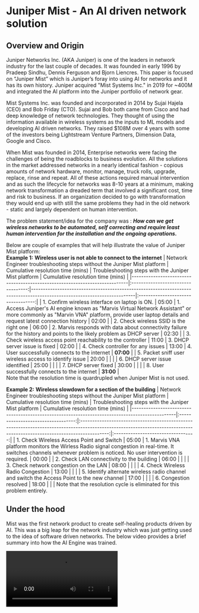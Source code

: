 # Juniper Mist - An AI driven network solution

## Overview and Origin
Juniper Networks Inc. (AKA Juniper) is one of the leaders in network industry for the last couple of decades. It was founded in early 1996 by Pradeep Sindhu, Dennis Ferguson and Bjorn Liencres. This paper  is focused on “Juniper Mist” which is Juniper’s foray into using AI for networks and it has its own history. Juniper acquired "Mist Systems Inc." in 2019 for ~400M and integrated the AI platform into the Juniper portfolio of network gear.

Mist Systems Inc. was founded and incorporated in 2014 by Sujai Hajela (CEO) and Bob Friday (CTO).  Sujai and Bob both came from Cisco and had deep knowledge of network technologies. They thought of using the information available in wireless systems as the inputs to ML models and developing AI driven networks. They raised $108M over 4 years with some of the investors being Lightstream Venture Partners, Dimension Data, Google and Cisco.

When Mist was founded in 2014, Enterprise networks were facing the challenges of being the roadblocks to business evolution. All the solutions in the market addressed networks in a nearly identical fashion - copious amounts of network hardware, monitor, manage, truck rolls, upgrade, replace, rinse and repeat. All of these actions required manual intervention and as such the lifecycle for networks was 8-10 years at a minimum, making network transformation a dreaded term that involved a significant cost, time and risk to business. If an organization decided to go with transformation they would end up with still the same problems they had in the old network - static and largely dependent on human intervention.

The problem statement/idea for the company was : ***How can we get wireless networks to be automated, self correcting and require least human intervention for the installation and the ongoing operations.*** 

Below are couple of examples that will help illustrate the value of Juniper Mist platform:\
**Example 1:** **Wireless user is not able to connect to the internet**
|  Network Engineer troubleshooting steps without the Juniper Mist platform  |  Cumulative resolution time (mins) | Troubleshooting steps with the Juniper Mist platform                                                                    |  Cumulative resolution time (mins) |
|----------------------------------------------------------------------------|:----------------------------------:|-------------------------------------------------------------------------------------------------------------------------|:----------------------------------:|
| 1. Confirm wireless interface on laptop is ON.                             |                05:00               | 1. Access Juniper's AI engine known as "Marvis Virtual Network Assistant" or more commonly as "Marvin VNA" platform, provide user laptop details and request latest connection history                      | 02:00                              |
| 2. Check wireless SSID is the right one                                    |                06:00               | 2. Marvis responds with data about connectivity failure for the history and points to the likely problem as DHCP server | 02:30                              |
| 3. Check wireless access point reachability to the controller              |                11:00               | 3. DHCP server issue is fixed                                                                                           | 02:00                              |
| 4. Check controller for any issues                                         |                13:00               | 4. User successfully connects to the internet                                                                           | **07:00**                              |
| 5. Packet sniff user wireless access to identify issue                     |                20:00               |                                                                                                                         |                                    |
| 6. DHCP server issue identified                                            |                25:00               |                                                                                                                         |                                    |
| 7. DHCP server fixed                                                       |                30:00               |                                                                                                                         |                                    |
| 8. User successfully connects to the internet                              |                **31:00**               |                                                                                                                        
Note that the resolution time is quardrupled when Juniper Mist is not used.

**Example 2:** **Wireless slowdown for a section of the building**
|  Network Engineer troubleshooting steps  without the Juniper Mist platform                     |  Cumulative resolution time (mins) |                                                          Troubleshooting steps  with the Juniper Mist platform                                                           |  Cumulative resolution time (mins) |
|------------------------------------------------------------------------------------------------|:----------------------------------:|:------------------------------------------------------------------------------------------------------------------------------------------------------------------------:|:----------------------------------:|
| 1. Check Wireless Access Point and Switch                                                      |                05:00               | 1. Marvis VNA platform monitors the Wirless Radio signal congestion in real-time.    It switches channels whenever problem is noticed. No user intervention is required. | 00:00                              |
| 2. Check LAN connectivity to the building                                                      |                06:00               |                                                                                                                                                                          |                                    |
| 3. Check network congestion on the LAN                                                         |                08:00               |                                                                                                                                                                          |                                    |
| 4. Check Wireless Radio Congestion                                                             |                13:00               |                                                                                                                                                                          |                                    |
| 5. Identify alternate wireless radio channel and    switch the Access Point to the new channel |                17:00               |                                                                                                                                                                          |                                    |
| 6. Congestion resolved                                                                         |                18:00               |                                                                                                                                                                          |                                    |
Note that the resolution cycle is eliminated for this problem entirely.

## Under the hood
Mist was the first network product to create self-healing products driven by AI. This was a big leap for the network industry which was just getting used to the idea of software driven networks. The below video provides a brief summary into how the AI Engine was trained.

<video loop src="https://github.com/user-attachments/assets/fb47ba6d-769a-4d9c-9ab5-a1639080f256"> video </video>




